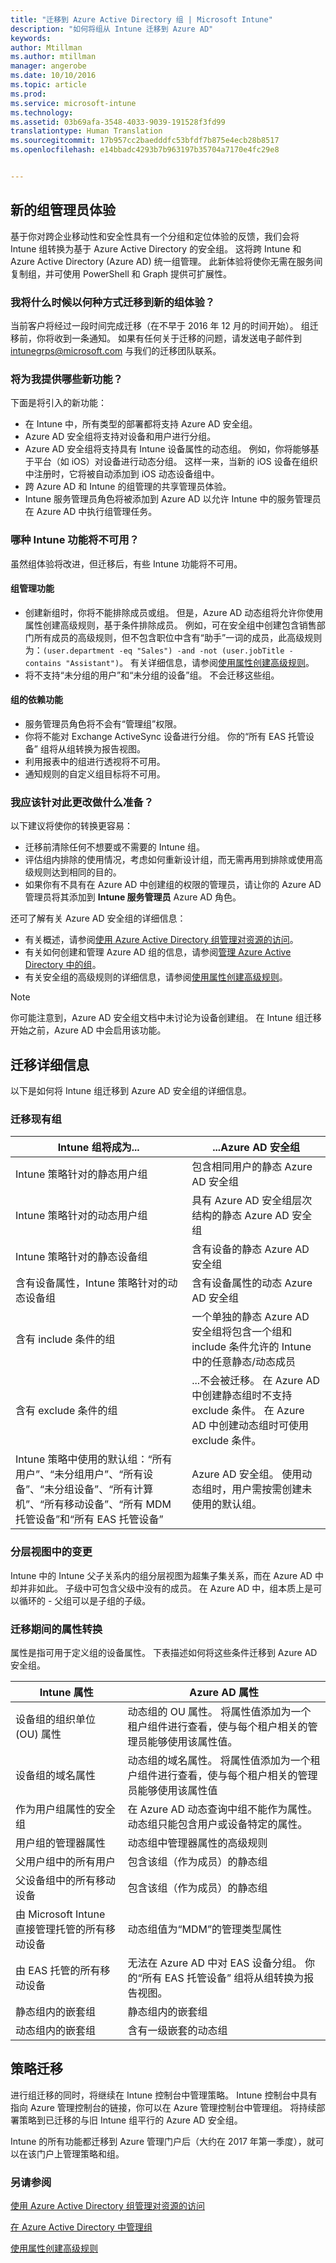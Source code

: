 ```yaml
---
title: "迁移到 Azure Active Directory 组 | Microsoft Intune"
description: "如何将组从 Intune 迁移到 Azure AD"
keywords: 
author: Mtillman
ms.author: mtillman
manager: angerobe
ms.date: 10/10/2016
ms.topic: article
ms.prod: 
ms.service: microsoft-intune
ms.technology: 
ms.assetid: 03b69afa-3548-4033-9039-191528f3fd99
translationtype: Human Translation
ms.sourcegitcommit: 17b957cc2baedddfc53bfdf7b875e4ecb28b8517
ms.openlocfilehash: e14bbadc4293b7b963197b35704a7170e4fc29e8


---
```


## <a name="the-new-admin-experience-for-groups"></a>新的组管理员体验
    
基于你对跨企业移动性和安全性具有一个分组和定位体验的反馈，我们会将 Intune 组转换为基于 Azure Active Directory 的安全组。 这将跨 Intune 和 Azure Active Directory (Azure AD) 统一组管理。 此新体验将使你无需在服务间复制组，并可使用 PowerShell 和 Graph 提供可扩展性。 

### <a name="how-and-when-will-i-migrate-to-the-new-groups-experience"></a>我将什么时候以何种方式迁移到新的组体验？
当前客户将经过一段时间完成迁移（在不早于 2016 年 12 月的时间开始）。 组迁移前，你将收到一条通知。 如果有任何关于迁移的问题，请发送电子邮件到 [intunegrps@microsoft.com](mailto:intunegrps@microsoft.com) 与我们的迁移团队联系。

### <a name="what-new-features-will-be-available-to-me"></a>将为我提供哪些新功能？
下面是将引入的新功能： 
 
-    在 Intune 中，所有类型的部署都将支持 Azure AD 安全组。 
-    Azure AD 安全组将支持对设备和用户进行分组。
-    Azure AD 安全组将支持具有 Intune 设备属性的动态组。 例如，你将能够基于平台（如 iOS）对设备进行动态分组。 这样一来，当新的 iOS 设备在组织中注册时，它将被自动添加到 iOS 动态设备组中。
-    跨 Azure AD 和 Intune 的组管理的共享管理员体验。
- Intune 服务管理员角色将被添加到 Azure AD 以允许 Intune 中的服务管理员在 Azure AD 中执行组管理任务。

 
### <a name="what-intune-functionality-wont-be-available"></a>哪种 Intune 功能将不可用？
虽然组体验将改进，但迁移后，有些 Intune 功能将不可用。

#### <a name="group-management-functionality"></a>组管理功能

-   创建新组时，你将不能排除成员或组。 但是，Azure AD 动态组将允许你使用属性创建高级规则，基于条件排除成员。 例如，可在安全组中创建包含销售部门所有成员的高级规则，但不包含职位中含有“助手”一词的成员，此高级规则为：`(user.department -eq "Sales") -and -not (user.jobTitle -contains "Assistant")`。 有关详细信息，请参阅[使用属性创建高级规则](https://azure.microsoft.com/en-us/documentation/articles/active-directory-accessmanagement-groups-with-advanced-rules/)。
-   将不支持“未分组的用户”和“未分组的设备”组。 不会迁移这些组。

#### <a name="group-dependent-functionality"></a>组的依赖功能

-   服务管理员角色将不会有“管理组”权限。
-   你将不能对 Exchange ActiveSync 设备进行分组。  你的“所有 EAS 托管设备” 组将从组转换为报告视图。
-  利用报表中的组进行透视将不可用。
-  通知规则的自定义组目标将不可用。

### <a name="what-should-i-do-to-prepare-for-this-change"></a>我应该针对此更改做什么准备？
 以下建议将使你的转换更容易：
 
- 迁移前清除任何不想要或不需要的 Intune 组。
- 评估组内排除的使用情况，考虑如何重新设计组，而无需再用到排除或使用高级规则达到相同的目的。
-  如果你有不具有在 Azure AD 中创建组的权限的管理员，请让你的 Azure AD 管理员将其添加到 **Intune 服务管理员** Azure AD 角色。

还可了解有关 Azure AD 安全组的详细信息：
-  有关概述，请参阅[使用 Azure Active Directory 组管理对资源的访问](https://azure.microsoft.com/en-us/documentation/articles/active-directory-manage-groups/)。
-  有关如何创建和管理 Azure AD 组的信息，请参阅[管理 Azure Active Directory 中的组](https://azure.microsoft.com/en-us/documentation/articles/active-directory-accessmanagement-manage-groups/)。
-  有关安全组的高级规则的详细信息，请参阅[使用属性创建高级规则](https://azure.microsoft.com/en-us/documentation/articles/active-directory-accessmanagement-groups-with-advanced-rules/)。

> [!NOTE]
你可能注意到，Azure AD 安全组文档中未讨论为设备创建组。 在 Intune 组迁移开始之前，Azure AD 中会启用该功能。

## <a name="migration-details"></a>迁移详细信息
以下是如何将 Intune 组迁移到 Azure AD 安全组的详细信息。

### <a name="migration-of-existing-groups"></a>迁移现有组

| Intune 组将成为...|...Azure AD 安全组|
|-----------------------------------------------------------------------|-------------------------------------------------------------|
|Intune 策略针对的静态用户组|包含相同用户的静态 Azure AD 安全组|
|Intune 策略针对的动态用户组|具有 Azure AD 安全组层次结构的静态 Azure AD 安全组|
|Intune 策略针对的静态设备组|含有设备的静态 Azure AD 安全组|
|含有设备属性，Intune 策略针对的动态设备组|含有设备属性的动态 Azure AD 安全组|
|含有 include 条件的组|一个单独的静态 Azure AD 安全组将包含一个组和 include 条件允许的 Intune 中的任意静态/动态成员|
|含有 exclude 条件的组|...不会被迁移。 在 Azure AD 中创建静态组时不支持 exclude 条件。 在 Azure AD 中创建动态组时可使用 exclude 条件。|
|Intune 策略中使用的默认组：“所有用户”、“未分组用户”、“所有设备”、“未分组设备”、“所有计算机”、“所有移动设备”、“所有 MDM 托管设备”和“所有 EAS 托管设备”  |Azure AD 安全组。 使用动态组时，用户需按需创建未使用的默认组。|

### <a name="changes-in-hierarchical-views"></a>分层视图中的变更
Intune 中的 Intune 父子关系内的组分层视图为超集子集关系，而在 Azure AD 中却并非如此。 子级中可包含父级中没有的成员。 在 Azure AD 中，组本质上是可以循环的 - 父组可以是子组的子级。

### <a name="attribute-conversion-during-migration"></a>迁移期间的属性转换
属性是指可用于定义组的设备属性。 下表描述如何将这些条件迁移到 Azure AD 安全组。

| Intune 属性|Azure AD 属性|
|-----------------------------------------------------------------------|-------------------------------------------------------------|
|设备组的组织单位 (OU) 属性|动态组的 OU 属性。 将属性值添加为一个租户组件进行查看，使与每个租户相关的管理员能够使用该属性值。|
|设备组的域名属性|动态组的域名属性。 将属性值添加为一个租户组件进行查看，使与每个租户相关的管理员能够使用该属性值|
|作为用户组属性的安全组|在 Azure AD 动态查询中组不能作为属性。 动态组只能包含用户或设备特定的属性。|
|用户组的管理器属性|动态组中管理器属性的高级规则|
|父用户组中的所有用户|包含该组（作为成员）的静态组|
|父设备组中的所有移动设备|包含该组（作为成员）的静态组|
|由 Microsoft Intune 直接管理托管的所有移动设备|动态组值为“MDM”的管理类型属性|
|由 EAS 托管的所有移动设备|无法在 Azure AD 中对 EAS 设备分组。 你的“所有 EAS 托管设备” 组将从组转换为报告视图。|
|静态组内的嵌套组 |静态组内的嵌套组|
|动态组内的嵌套组|含有一级嵌套的动态组|


## <a name="migration-of-policies"></a>策略迁移
进行组迁移的同时，将继续在 Intune 控制台中管理策略。 Intune 控制台中具有指向 Azure 管理控制台的链接，你可以在 Azure 管理控制台中管理组。 将持续部署策略到已迁移的与旧 Intune 组平行的 Azure AD 安全组。

Intune 的所有功能都迁移到 Azure 管理门户后（大约在 2017 年第一季度），就可以在该门户上管理策略和组。

     
### <a name="see-also"></a>另请参阅
[使用 Azure Active Directory 组管理对资源的访问](https://azure.microsoft.com/en-us/documentation/articles/active-directory-manage-groups/)

[在 Azure Active Directory 中管理组](https://azure.microsoft.com/en-us/documentation/articles/active-directory-accessmanagement-manage-groups/)

[使用属性创建高级规则](https://azure.microsoft.com/en-us/documentation/articles/active-directory-accessmanagement-groups-with-advanced-rules/)



<!--HONumber=Nov16_HO1-->


